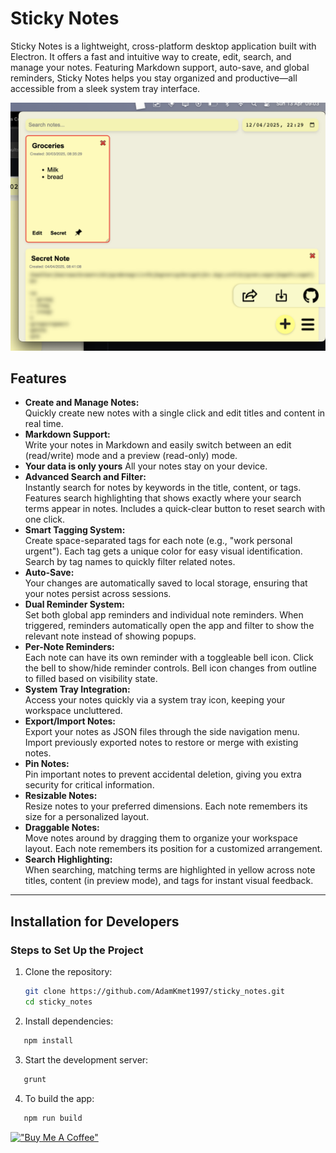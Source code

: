 # Sticky Notes

Sticky Notes is a lightweight, cross-platform desktop application built with Electron. It offers a fast and intuitive way to create, edit, search, and manage your notes. Featuring Markdown support, auto-save, and global reminders, Sticky Notes helps you stay organized and productive—all accessible from a sleek system tray interface.

![Sticky Notes App](assets/app_v1.2.0.png)

## Features

- **Create and Manage Notes:**  
  Quickly create new notes with a single click and edit titles and content in real time.
- **Markdown Support:**  
  Write your notes in Markdown and easily switch between an edit (read/write) mode and a preview (read-only) mode.
- **Your data is only yours**
  All your notes stay on your device.
- **Advanced Search and Filter:**  
  Instantly search for notes by keywords in the title, content, or tags. Features search highlighting that shows exactly where your search terms appear in notes. Includes a quick-clear button to reset search with one click.
- **Smart Tagging System:**  
  Create space-separated tags for each note (e.g., "work personal urgent"). Each tag gets a unique color for easy visual identification. Search by tag names to quickly filter related notes.
- **Auto-Save:**  
  Your changes are automatically saved to local storage, ensuring that your notes persist across sessions.
- **Dual Reminder System:**  
  Set both global app reminders and individual note reminders. When triggered, reminders automatically open the app and filter to show the relevant note instead of showing popups.
- **Per-Note Reminders:**  
  Each note can have its own reminder with a toggleable bell icon. Click the bell to show/hide reminder controls. Bell icon changes from outline to filled based on visibility state.
- **System Tray Integration:**  
  Access your notes quickly via a system tray icon, keeping your workspace uncluttered.
- **Export/Import Notes:**  
  Export your notes as JSON files through the side navigation menu. Import previously exported notes to restore or merge with existing notes.
- **Pin Notes:**  
  Pin important notes to prevent accidental deletion, giving you extra security for critical information.
- **Resizable Notes:**  
  Resize notes to your preferred dimensions. Each note remembers its size for a personalized layout.
- **Draggable Notes:**  
  Move notes around by dragging them to organize your workspace layout. Each note remembers its position for a customized arrangement.
- **Search Highlighting:**  
  When searching, matching terms are highlighted in yellow across note titles, content (in preview mode), and tags for instant visual feedback.

---

## Installation for Developers

### Steps to Set Up the Project

1. Clone the repository:
   ```bash
   git clone https://github.com/AdamKmet1997/sticky_notes.git
   cd sticky_notes
   ```
2. Install dependencies:

```bash
   npm install
```

3. Start the development server:

```bash
   grunt
```

4. To build the app:

```bash
   npm run build
```

[!["Buy Me A Coffee"](https://www.buymeacoffee.com/assets/img/custom_images/orange_img.png)](https://buymeacoffee.com/adamkmet)
